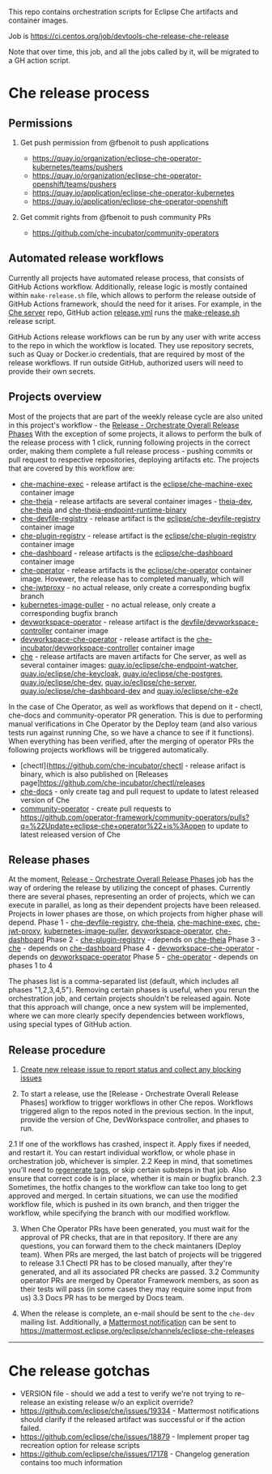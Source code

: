 This repo contains orchestration scripts for Eclipse Che artifacts and container images.

Job is https://ci.centos.org/job/devtools-che-release-che-release

Note that over time, this job, and all the jobs called by it, will be migrated to a GH action script.

# Che release process

## Permissions
 
1. Get push permission from @fbenoit to push applications
    * https://quay.io/organization/eclipse-che-operator-kubernetes/teams/pushers
    * https://quay.io/organization/eclipse-che-operator-openshift/teams/pushers 
    * https://quay.io/application/eclipse-che-operator-kubernetes
    * https://quay.io/application/eclipse-che-operator-openshift

2. Get commit rights from @fbenoit to push community PRs
    * https://github.com/che-incubator/community-operators


## Automated release workflows

Currently all projects have automated release process, that consists of GitHub Actions workflow.
Additionally, release logic is mostly contained within `make-release.sh` file, which allows to perform the release outside of GitHub Actions framework, should the need for it arises.
For example, in the [Che server](https://github.com/eclipse/che) repo, GitHub action [release.yml](https://github.com/eclipse/che/actions/workflows/release.yml) runs the [make-release.sh](https://github.com/eclipse/che/blob/master/make-release.sh) release script.

GitHub Actions release workflows can be run by any user with write access to the repo in which the workflow is located. They use repository secrets, such as Quay or Docker.io credentials, that are required by most of the release workflows. If run outside GitHub, authorized users will need to provide their own secrets.

## Projects overview
Most of the projects that are part of the weekly release cycle are also united in this project's workflow - the [Release - Orchestrate Overall Release Phases](https://github.com/eclipse/che-release/actions?query=workflow%3A%22Release+-+Orchestrate+Overall+Release+Phases%22)
With the exception of some projects, it allows to perform the bulk of the release process with 1 click, running following projects in the correct order, making them complete a full release process - pushing commits or pull request to respective repositories, deploying artifacts etc. The projects that are covered by this workflow are:
- [che-machine-exec](https://github.com/eclipse-che/che-machine-exec) - release artifact is the [eclipse/che-machine-exec](https://quay.io/repository/eclipse/che-machine-exec?tab=tags) container image
- [che-theia](https://github.com/eclipse/che-theia) - release artifacts are several container images - [theia-dev](https://quay.io/repository/eclipse/che-theia-dev?tab=tags), [che-theia](https://quay.io/repository/eclipse/che-theia?tab=tags) and [che-theia-endpoint-runtime-binary](https://quay.io/repository/eclipse/che-theia-endpoint-runtime-binary?tab=tags)
- [che-devfile-registry](https://github.com/eclipse/che-devfile-registry) - release artifact is the [eclipse/che-devfile-registry](https://quay.io/repository/eclipse/che-devfile-registry?tab=tags) container image
- [che-plugin-registry](https://github.com/eclipse/che-plugin-registry) - release artifact is the [eclipse/che-plugin-registry](https://quay.io/repository/eclipse/che-plugin-registry?tab=tags) container image
- [che-dashboard](https://github.com/eclipse/che-dashboard) - release artifacts is the [eclipse/che-dashboard](https://quay.io/repository/eclipse/che-dashboard?tab=tags) container image
- [che-operator](https://github.com/eclipse-che/che-operator) - release artifacts is the [eclipse/che-operator](https://quay.io/repository/eclipse/che-operator?tab=tags) container image. Hovewer, the release has to completed manually, which will
- [che-jwtproxy](https://github.com/eclipse/che-jwtproxy) - no actual release, only create a corresponding bugfix branch
- [kubernetes-image-puller](https://github.com/che-incubator/kubernetes-image-puller) - no actual release, only create a corresponding bugfix branch
- [devworkspace-operator](https://github.com/devfile/devworkspace-operator) - release artifact is the [devfile/devworkspace-controller](https://quay.io/repository/devfile/devworkspace-controller?tab=tags) container image
- [devworkspace-che-operator](https://github.com/che-incubator/devworkspace-che-operator) - release artifact is the [che-incubator/devworkspace-controller](https://quay.io/repository/devfile/devworkspace-controller?tab=tags) container image
- [che](https://github.com/eclipse/che) - release artifacts are maven artifacts for Che server, as well as several container images:
    [quay.io/eclipse/che-endpoint-watcher](https://quay.io/repository/eclipse/che-endpoint-watcher?tab=tags),
    [quay.io/eclipse/che-keycloak](https://quay.io/repository/eclipse/che-keycloak?tab=tags),
    [quay.io/eclipse/che-postgres](https://quay.io/repository/eclipse/che-postgres?tab=tags),
    [quay.io/eclipse/che-dev](https://quay.io/repository/eclipse/che-dev?tab=tags),
    [quay.io/eclipse/che-server](https://quay.io/repository/eclipse/che-server?tab=tags),
    [quay.io/eclipse/che-dashboard-dev](https://quay.io/repository/eclipse/che-dashboard-dev?tab=tags) and
    [quay.io/eclipse/che-e2e](https://quay.io/repository/eclipse/che-e2e?tab=tags)

In the case of Che Operator, as well as workflows that depend on it - chectl, che-docs and community-operator PR generation. This is due to performing manual verifications in Che Operator by the Deploy team (and also various tests run against running Che, so we have a chance to see if it functions). When everything has been verified, after the merging of operator PRs the following projects workflows will be triggered automatically.
- [chectl](https://github.com/che-incubator/chectl - release arifact is binary, which is also published on [Releases page]https://github.com/che-incubator/chectl/releases 
- [che-docs](https://github.com/eclipse/che-docs) - only create tag and pull request to update to latest released version of Che
- [community-operator](https://github.com/operator-framework/community-operators/) - create pull requests to https://github.com/operator-framework/community-operators/pulls?q=%22Update+eclipse-che+operator%22+is%3Aopen to update to latest released version of Che

## Release phases

At the moment, [Release - Orchestrate Overall Release Phases]((https://github.com/eclipse/che-release/actions?query=workflow%3A%22Release+-+Orchestrate+Overall+Release+Phases%22)) job has the way of ordering the release by utilizing the concept of phases.
Currently there are several phases, representing an order of projects, which we can execute in parallel, as long as their dependent projects have been released. Projects in lower phases are those, on which projects from higher phase will depend.
Phase 1 - [che-devfile-registry](https://github.com/eclipse/che-devfile-registry), [che-theia](https://github.com/eclipse/che-theia), [che-machine-exec](https://github.com/eclipse-che/che-machine-exec), [che-jwt-proxy](https://github.com/eclipse/che-jwtproxy), [kubernetes-image-puller](https://github.com/che-incubator/kubernetes-image-puller), [devworkspace-operator](https://github.com/devfile/devworkspace-operator), [che-dashboard](https://github.com/eclipse/che-dashboard)
Phase 2 - [che-plugin-registry](https://github.com/eclipse/che-plugin-registry) - depends on [che-theia](https://github.com/eclipse/che-theia)
Phase 3 - [che](https://github.com/eclipse/che) - depends on [che-dashboard](https://github.com/eclipse/che-dashboard)
Phase 4 - [devworkspace-che-operator](https://github.com/che-incubator/devworkspace-che-operator) - depends on [devworkspace-operator](https://github.com/devfile/devworkspace-operator)
Phase 5 - [che-operator](https://github.com/eclipse-che/che-operator) - depends on phases 1 to 4

The phases list is a comma-separated list (default, which includes all phases "1,2,3,4,5"). Removing certain phases is useful, when you rerun the orchestration job, and certain projects shouldn't be released again. 
Note that this approach will change, once a new system will be implemented, where we can more clearly specify dependencies between workflows, using special types of GitHub action.


## Release procedure
1. [Create new release issue to report status and collect any blocking issues](https://github.com/eclipse/che/issues/new?assignees=&labels=kind%2Frelease&template=release.md&title=Release+Che+7.FIXME)

2. To start a release, use the [Release - Orchestrate Overall Release Phases] workflow to trigger workflows in other Che repos. Workflows triggered align to the repos noted in the previous section. In the input, provide the version of Che, DevWorkspace controller, and phases to run. 

2.1 If one of the workflows has crashed, inspect it. Apply fixes if needed, and restart it. You can restart individual workflow, or whole phase in orchestration job, whichever is simpler.
2.2 Keep in mind, that sometimes you'll need to [regenerate tags](https://github.com/eclipse/che/issues/18879), or skip certain substeps in that job. Also ensure that correct code is in place, whether it is main or bugfix branch.
2.3 Sometimes, the hotfix changes to the workflow can take too long to get approved and merged. In certain situations, we can use the modified workflow file, which is pushed in its own branch, and then trigger the workflow, while specifying the branch with our modified workflow. 

3. When Che Operator PRs have been generated, you must wait for the approval of PR checks, that are in that repository. If there are any questions, you can forward them to the check maintaners (Deploy team). When PRs are merged, the last batch of projects will be triggered to release
3.1 Chectl PR has to be closed manually, after they're generated, and all its associated PR checks are passed.
3.2 Community operator PRs are merged by Operator Framework members, as soon as their tests will pass (in some cases they may require some input from us)
3.3 Docs PR has to be merged by Docs team.

4. When the release is complete, an e-mail should be sent to the `che-dev` mailing list. Additionally, a [Mattermost notification](https://github.com/eclipse/che-release/actions/workflows/release-send-mattermost-announcement.yml) can be sent to https://mattermost.eclipse.org/eclipse/channels/eclipse-che-releases

--------------


# Che release gotchas

* VERSION file - should we add a test to verify we're not trying to re-release an existing release w/o an explicit override?
* https://github.com/eclipse/che/issues/19334 - Mattermost notifications should clarify if the released artifact was successful or if the action failed. 
* https://github.com/eclipse/che/issues/18879 - Implement proper tag recreation option for release scripts
* https://github.com/eclipse/che/issues/17178 - Changelog generation contains too much information


